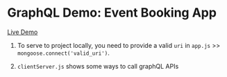 # GraphQL Demo: Event Booking App
[Live Demo](https://despider-graphql.herokuapp.com/)

1.  To serve to project locally, you need to provide a valid `uri` in `app.js` >> `mongoose.connect('valid_uri')`.

2. `clientServer.js` shows some ways to call graphQL APIs
